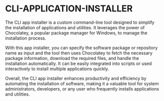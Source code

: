 # CLI-APPLICATION-INSTALLER

The CLI app installer is a custom command-line tool designed to simplify the installation of applications and utilities. It leverages the power of Chocolatey, a popular package manager for Windows, to manage the installation process. 

With this app installer, you can specify the software package or repository name as input and the tool then uses Chocolatey to fetch the necessary package information, download the required files, and handle the installation automatically. It can be easily integrated into scripts or used interactively to install multiple applications quickly. 

Overall, the CLI app installer enhances productivity and efficiency by automating the installation of software, making it a valuable tool for system administrators, developers, or any user who frequently installs applications and utilities.
